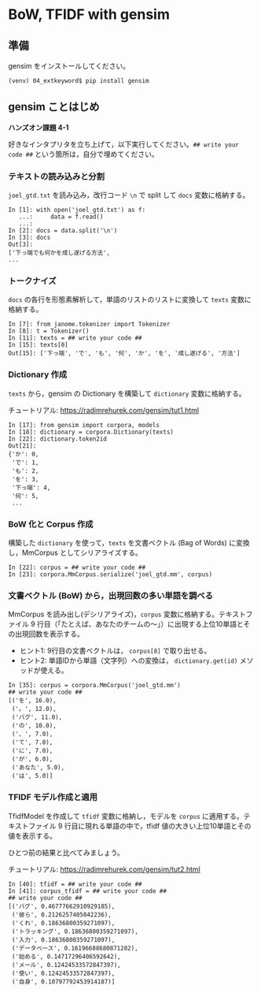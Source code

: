 # BoW, TFIDF with gensim

## 準備

gensim をインストールしてください。

```
(venv) 04_extkeyword$ pip install gensim
```

## gensim ことはじめ

**ハンズオン課題 4-1**

好きなインタプリタを立ち上げて，以下実行してください。`## write your code ##` という箇所は，自分で埋めてください。

### テキストの読み込みと分割

`joel_gtd.txt` を読み込み，改行コード `\n` で split して `docs` 変数に格納する。

```
In [1]: with open('joel_gtd.txt') as f:
   ...:     data = f.read()
   ...:
In [2]: docs = data.split('\n')
In [3]: docs
Out[3]:
['下っ端でも何かを成し遂げる方法',
...
```

### トークナイズ

`docs` の各行を形態素解析して，単語のリストのリストに変換して `texts` 変数に格納する。

```
In [7]: from janome.tokenizer import Tokenizer
In [8]: t = Tokenizer()
In [11]: texts = ## write your code ##
In [15]: texts[0]
Out[15]: ['下っ端', 'で', 'も', '何', 'か', 'を', '成し遂げる', '方法']
```

### Dictionary 作成

`texts` から，gensim の Dictionary を構築して `dictionary` 変数に格納する。

チュートリアル: https://radimrehurek.com/gensim/tut1.html

```
In [17]: from gensim import corpora, models
In [18]: dictionary = corpora.Dictionary(texts)
In [22]: dictionary.token2id
Out[21]:
{'か': 0,
 'で': 1,
 'も': 2,
 'を': 3,
 '下っ端': 4,
 '何': 5,
 ...
```

### BoW 化と Corpus 作成

構築した `dictionary` を使って，`texts` を文書ベクトル (Bag of Words) に変換し，MmCorpus としてシリアライズする。

```
In [22]: corpus = ## write your code ##
In [23]: corpora.MmCorpus.serialize('joel_gtd.mm', corpus)
```

### 文書ベクトル (BoW) から，出現回数の多い単語を調べる

MmCorpus を読み出し(デシリアライズ)，`corpus` 変数に格納する。テキストファイル 9 行目（「たとえば、あなたのチームの〜」）に出現する上位10単語とその出現回数を表示する。

- ヒント1: 9行目の文書ベクトルは， `corpus[8]` で取り出せる。
- ヒント2: 単語IDから単語（文字列）への変換は， `dictionary.get(id)` メソッドが使える。 

```
In [35]: corpus = corpora.MmCorpus('joel_gtd.mm')
## write your code ##
[('を', 16.0),
 ('。', 12.0),
 ('バグ', 11.0),
 ('の', 10.0),
 ('、', 7.0),
 ('て', 7.0),
 ('に', 7.0),
 ('が', 6.0),
 ('あなた', 5.0),
 ('は', 5.0)]
```

### TFIDF モデル作成と適用

TfidfModel を作成して `tfidf` 変数に格納し，モデルを `corpus` に適用する。テキストファイル 9 行目に現れる単語の中で，tfidf 値の大きい上位10単語とその値を表示する。

ひとつ前の結果と比べてみましょう。

チュートリアル: https://radimrehurek.com/gensim/tut2.html

```
In [40]: tfidf = ## write your code ##
In [41]: corpus_tfidf = ## write your code ##
## write your code ##
[('バグ', 0.46777662910929185),
 ('彼ら', 0.2126257405042236),
 ('くれ', 0.18636800359271097),
 ('トラッキング', 0.18636800359271097),
 ('入力', 0.18636800359271097),
 ('データベース', 0.16196688680871282),
 ('始める', 0.14717296406592642),
 ('メール', 0.12424533572847397),
 ('使い', 0.12424533572847397),
 ('自身', 0.10797792453914187)]
```
